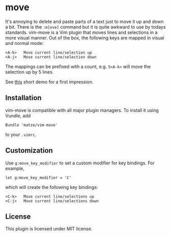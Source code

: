 # move

It's annoying to delete and paste parts of a text just to move it up and down a
bit. There is the `:m[ove]` command but it is quite awkward to use by todays
standards. vim-move is a Vim plugin that moves lines and selections in a more
visual manner. Out of the box, the following keys are mapped in visual and
normal mode:

    <A-k>   Move current line/selection up
    <A-j>   Move current line/selection down

The mappings can be prefixed with a count, e.g. `5<A-k>` will move the selection
up by 5 lines.

See [this](http://i.imgur.com/gIw2CCD.gif) short demo for a first impression.


## Installation

vim-move is compatible with all major plugin managers. To install it using
Vundle, add

```vim
Bundle 'matze/vim-move'
```

to your `.vimrc`.


## Customization

Use `g:move_key_modifier` to set a custom modifier for key bindings. For
example,

```vim
let g:move_key_modifier = 'C'
```

which will create the following key bindings:

    <C-k>   Move current line/selections up
    <C-j>   Move current line/selections down

## License

This plugin is licensed under MIT license.

